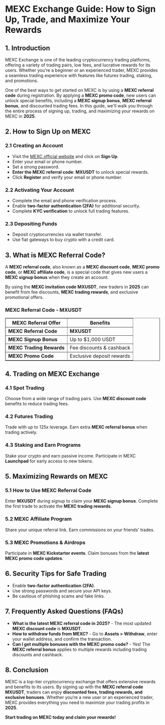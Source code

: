 <h1>MEXC Exchange Guide: How to Sign Up, Trade, and Maximize Your Rewards</h1>
<h2>1. Introduction</h2>
<p>MEXC Exchange is one of the leading cryptocurrency trading platforms, offering a variety of trading pairs, low fees, and lucrative rewards for its users. Whether you're a beginner or an experienced trader, MEXC provides a seamless trading experience with features like futures trading, staking, and promotions.</p>
<p>One of the best ways to get started on MEXC is by using a <strong>MEXC referral code</strong> during registration. By applying a <strong>MEXC promo code</strong>, new users can unlock special benefits, including a <strong>MEXC signup bonus</strong>, <strong>MEXC referral bonus</strong>, and discounted trading fees. In this guide, we'll walk you through the entire process of signing up, trading, and maximizing your rewards on MEXC in <strong>2025</strong>.</p>

<h2>2. How to Sign Up on MEXC</h2>
<h3>2.1 Creating an Account</h3>
<ul>
    <li>Visit the <a href="https://www.mexc.com/register?inviteCode=mexc-MXUSDT">MEXC official website</a> and click on <strong>Sign Up</strong>.</li>
    <li>Enter your email or phone number.</li>
    <li>Set a strong password.</li>
    <li><strong>Enter the MEXC referral code</strong>: <strong>MXUSDT</strong> to unlock special rewards.</li>
    <li>Click <strong>Register</strong> and verify your email or phone number.</li>
</ul>

<h3>2.2 Activating Your Account</h3>
<ul>
    <li>Complete the email and phone verification process.</li>
    <li>Enable <strong>two-factor authentication (2FA)</strong> for additional security.</li>
    <li>Complete <strong>KYC verification</strong> to unlock full trading features.</li>
</ul>

<h3>2.3 Depositing Funds</h3>
<ul>
    <li>Deposit cryptocurrencies via wallet transfer.</li>
    <li>Use fiat gateways to buy crypto with a credit card.</li>
</ul>

<h2>3. What is MEXC Referral Code?</h2>
<p>A <strong>MEXC referral code</strong>, also known as a <strong>MEXC discount code</strong>, <strong>MEXC promo code</strong>, or <strong>MEXC affiliate code</strong>, is a special code that gives new users a <strong>MEXC signup bonus</strong> when they create an account.</p>
<p>By using the <strong>MEXC invitation code</strong> <strong>MXUSDT</strong>, new traders in <strong>2025</strong> can benefit from fee discounts, <strong>MEXC trading rewards</strong>, and exclusive promotional offers.</p>

<h3>MEXC Referral Code - MXUSDT</h3>
<table border="1">
    <tr>
        <th>MEXC Referral Offer</th>
        <th>Benefits</th>
    </tr>
    <tr>
        <td><strong>MEXC Referral Code</strong></td>
        <td><strong>MXUSDT</strong></td>
    </tr>
    <tr>
        <td><strong>MEXC Signup Bonus</strong></td>
        <td>Up to $1,000 USDT</td>
    </tr>
    <tr>
        <td><strong>MEXC Trading Rewards</strong></td>
        <td>Fee discounts & cashback</td>
    </tr>
    <tr>
        <td><strong>MEXC Promo Code</strong></td>
        <td>Exclusive deposit rewards</td>
    </tr>
</table>

<h2>4. Trading on MEXC Exchange</h2>
<h3>4.1 Spot Trading</h3>
<p>Choose from a wide range of trading pairs. Use <strong>MEXC discount code</strong> benefits to reduce trading fees.</p>

<h3>4.2 Futures Trading</h3>
<p>Trade with up to 125x leverage. Earn extra <strong>MEXC referral bonus</strong> when trading actively.</p>

<h3>4.3 Staking and Earn Programs</h3>
<p>Stake your crypto and earn passive income. Participate in MEXC <strong>Launchpad</strong> for early access to new tokens.</p>

<h2>5. Maximizing Rewards on MEXC</h2>
<h3>5.1 How to Use MEXC Referral Code</h3>
<p>Enter <strong>MXUSDT</strong> during signup to claim your <strong>MEXC signup bonus</strong>. Complete the first trade to activate the <strong>MEXC trading rewards</strong>.</p>

<h3>5.2 MEXC Affiliate Program</h3>
<p>Share your unique referral link. Earn commissions on your friends' trades.</p>

<h3>5.3 MEXC Promotions & Airdrops</h3>
<p>Participate in <strong>MEXC Kickstarter events</strong>. Claim bonuses from the <strong>latest MEXC promo code updates</strong>.</p>

<h2>6. Security Tips for Safe Trading</h2>
<ul>
    <li>Enable <strong>two-factor authentication (2FA)</strong>.</li>
    <li>Use strong passwords and secure your API keys.</li>
    <li>Be cautious of phishing scams and fake links.</li>
</ul>

<h2>7. Frequently Asked Questions (FAQs)</h2>
<ul>
    <li><strong>What is the latest MEXC referral code in 2025?</strong> - The most updated <strong>MEXC discount code</strong> is <strong>MXUSDT</strong>.</li>
    <li><strong>How to withdraw funds from MEXC?</strong> - Go to <strong>Assets > Withdraw</strong>, enter your wallet address, and confirm the transaction.</li>
    <li><strong>Can I get multiple bonuses with the MEXC promo code?</strong> - Yes! The <strong>MEXC referral bonus</strong> applies to multiple rewards including trading discounts and cashback.</li>
</ul>

<h2>8. Conclusion</h2>
<p>MEXC is a top-tier cryptocurrency exchange that offers extensive rewards and benefits to its users. By signing up with the <strong>MEXC referral code MXUSDT</strong>, traders can enjoy <strong>discounted fees, trading rewards, and exclusive bonuses</strong>. Whether you’re a new user or an experienced trader, MEXC provides everything you need to maximize your trading profits in <strong>2025</strong>.</p>
<p><strong>Start trading on MEXC today and claim your rewards!</strong></p>
